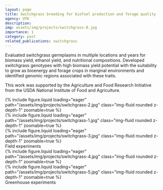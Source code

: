 ```yaml
---
layout: page
title: Switchgrass breeding for biofuel production and forage quality
agency: UTK
description: 
img: assets/img/projects/switchgrass-0.jpg
importance: 1
category: past
related_publications: switchgrass
---
```


Evaluated switchgrass germplasms in multiple locations and years for biomass yield, ethanol yield, and nutritional compositions. Developed switchgrass genotypes with high biomass yield potential with the suitability to grow as bioenergy and forage crops in marginal environments and identified genomic regions associated with these traits. 

This work was supported by the Agriculture and Food Research Initiative from the USDA National Institute of Food and Agriculture.

<div class="row mt-3">
    <div class="col-sm mt-3 mt-md-0">
        {% include figure.liquid loading="eager" path="/assets/img/projects/switchgrass-2.jpg" class="img-fluid rounded z-depth-1" zoomable=true %}
    </div>
    <div class="col-sm mt-3 mt-md-0">
        {% include figure.liquid loading="eager" path="/assets/img/projects/switchgrass-1.jpg" class="img-fluid rounded z-depth-1" zoomable=true %}
    </div>
    <div class="col-sm mt-3 mt-md-0">
        {% include figure.liquid loading="eager" path="/assets/img/projects/switchgrass-3.jpg" class="img-fluid rounded z-depth-1" zoomable=true %}
    </div>
</div>
<div class="caption">
    Field experiments 
</div>

<div class="row mt-3">
    <div class="col-sm mt-3 mt-md-0">
        {% include figure.liquid loading="eager" path="/assets/img/projects/switchgrass-4.jpg" class="img-fluid rounded z-depth-1" zoomable=true %}
    </div>
    <div class="col-sm mt-3 mt-md-0">
        {% include figure.liquid loading="eager" path="/assets/img/projects/switchgrass-5.jpg" class="img-fluid rounded z-depth-1" zoomable=true %}
    </div>
</div>
<div class="caption">
    Greenhouse experiments 
</div>
